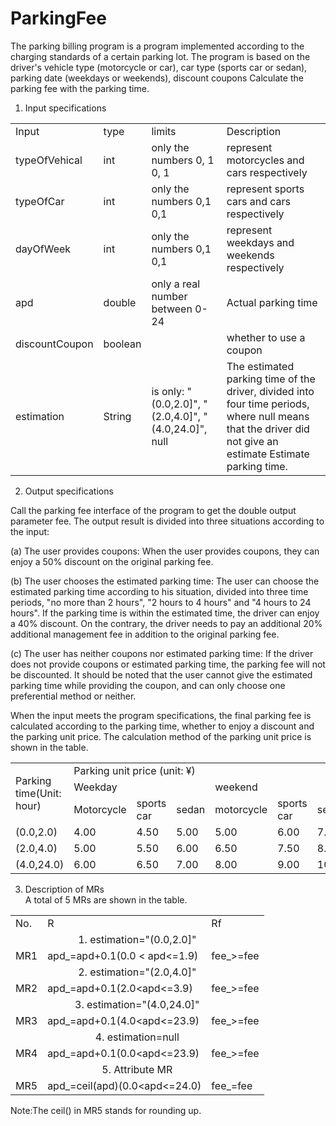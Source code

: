 # ParkingFee

   The parking billing program is a program implemented according to the charging standards of a certain parking lot. The program is based on the driver's vehicle type (motorcycle or car), car type (sports car or sedan), parking date (weekdays or weekends), discount coupons Calculate the parking fee with the parking time.<br>

1. Input specifications

<table><tr>
<td>Input </td> <td>type </td><td>limits</td><td> Description</td></tr>
<tr><td>typeOfVehical</td><td> int</td><td> only the numbers 0, 1 0, 1</td><td> represent motorcycles and cars respectively</td></tr>
<tr><td>typeOfCar</td><td> int</td> <td> only the numbers 0,1 0,1 </td><td>represent sports cars and cars respectively</td></tr>
<tr><td>dayOfWeek</td><td> int</td><td> only the numbers 0,1 0,1</td><td> represent weekdays and weekends respectively</td></tr>
<tr><td>apd</td> <td>double</td> <td>only a real number between 0-24</td><td> Actual parking time</td></tr>
    <tr><td>discountCoupon </td><td>boolean</td> <td></td><td>whether to use a coupon</td></tr>
<tr><td>estimation</td> <td>String</td><td> is only: "(0.0,2.0]", "(2.0,4.0]", "(4.0,24.0]", null</td><td> The estimated parking time of the driver, divided into four time periods, where null means that the driver did not give an estimate Estimate parking time.</td></tr>
</table>


2.  Output specifications

   Call the parking fee interface of the program to get the double output parameter fee. The output result is divided into three situations according to the input:

   (a) The user provides coupons: When the user provides coupons, they can enjoy a 50% discount on the original parking fee.

   (b) The user chooses the estimated parking time: The user can choose the estimated parking time according to his situation, divided into three time periods, "no more than 2 hours", "2 hours to 4 hours" and "4 hours to 24 hours". If the parking time is within the estimated time, the driver can enjoy a 40% discount. On the contrary, the driver needs to pay an additional 20% additional management fee in addition to the original parking fee.

   (c) The user has neither coupons nor estimated parking time: If the driver does not provide coupons or estimated parking time, the parking fee will not be discounted.
It should be noted that the user cannot give the estimated parking time while providing the coupon, and can only choose one preferential method or neither.

  When the input meets the program specifications, the final parking fee is calculated according to the parking time, whether to enjoy a discount and the parking unit price. The calculation method of the parking unit price is shown in the table.

<table><tr>
<td rowspan="3">Parking time(Unit: hour)</td><td colspan="6"> Parking unit price (unit: ¥)</td></tr>
</td><td colspan="3">Weekday</td><td colspan="3"> weekend</td></tr>
<tr><td>Motorcycle</td><td> sports car</td> <td>sedan</td> <td>motorcycle </td><td>sports car </td><td>sedan</td></tr>
<tr><td>(0.0,2.0)</td> <td>4.00 </td><td>4.50</td> <td>5.00</td><td> 5.00</td> <td>6.00 </td><td>7.00</td></tr>
<tr><td>(2.0,4.0)</td><td> 5.00</td><td> 5.50</td><td> 6.00 </td><td>6.50 </td><td>7.50</td><td> 8.50</td></tr>
<tr><td>(4.0,24.0)</td> <td>6.00 </td><td>6.50</td> <td>7.00</td><td> 8.00 </td><td>9.00 </td><td>10.00</td></tr>
</table>


3. Description of MRs<br>
   A total of 5 MRs are shown in the table.

<table><tr><td>No.</td><td> R </td><td>Rf</td></tr>
   <tr><td colspan="3"><center>1. estimation="(0.0,2.0]"</center></td></tr>
<tr><td>MR1 </td><td>apd_=apd+0.1(0.0 &lt; apd<=1.9)</td> <td> fee_>=fee</td></tr>
    <tr><td colspan="3"><center>2. estimation="(2.0,4.0]"</center></td></tr>
<tr><td>MR2 </td><td>apd_=apd+0.1(2.0&lt;apd<=3.9)</td><td> fee_>=fee</td></tr>
    <tr><td colspan="3"><center>3. estimation="(4.0,24.0]"</center></td></tr>
<tr><td>MR3</td><td> apd_=apd+0.1(4.0&lt;apd<=23.9)</td> <td>fee_>=fee</td></tr>
    <tr><td colspan="3"><center>4. estimation=null</center></td></tr>
<tr><td>MR4</td><td> apd_=apd+0.1(0.0&lt;apd<=23.9) </td><td>fee_>=fee</td></tr>
    <tr><td colspan="3"><center>5. Attribute MR</center></td></tr>
<tr><td>MR5</td> <td>apd_=ceil(apd)(0.0&lt;apd<=24.0)</td> <td>fee_=fee</td></tr>
</table>


Note:The ceil() in MR5 stands for rounding up.

